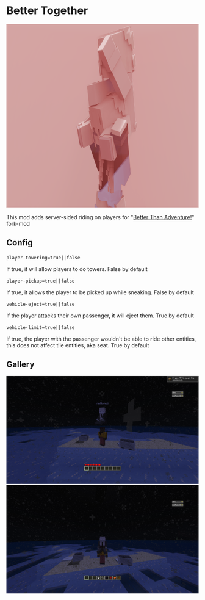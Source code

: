 # Better Together

<img src="gallery/icon_wide.png" width="960" height="480" alt="mod icon, but wider">

This mod adds server-sided riding on players for "[Better Than Adventure!](https://www.betterthanadventure.net/)" fork-mod

## Config

```
player-towering=true||false
```
If true, it will allow players to do towers.
False by default
```
player-pickup=true||false
```
If true, it allows the player to be picked up while sneaking.
False by default
```
vehicle-eject=true||false
```
If the player attacks their own passenger, it will eject them.
True by default
```
vehicle-limit=true||false
```
If true, the player with the passenger wouldn't be able to ride other entities, this does not affect tile entities, aka seat.
True by default


## Gallery

<img src="gallery/vehicle-perspective.png" width="512" alt="vehicle perspective"> 
<img src="gallery/passenger-perspective.png" width="512" alt="passenger perspective">
